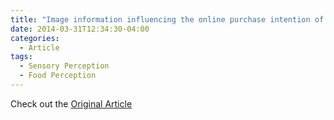 ```yaml
---
title: "Image information influencing the online purchase intention of vegetables products"
date: 2014-03-31T12:34:30-04:00
categories:
  - Article
tags:
  - Sensory Perception
  - Food Perception
---
```




Check out the [Original Article][URL] 

[URL]:  https://www.icesi.edu.co/revistas/index.php/sistemas_telematica/article/view/1750/2258
